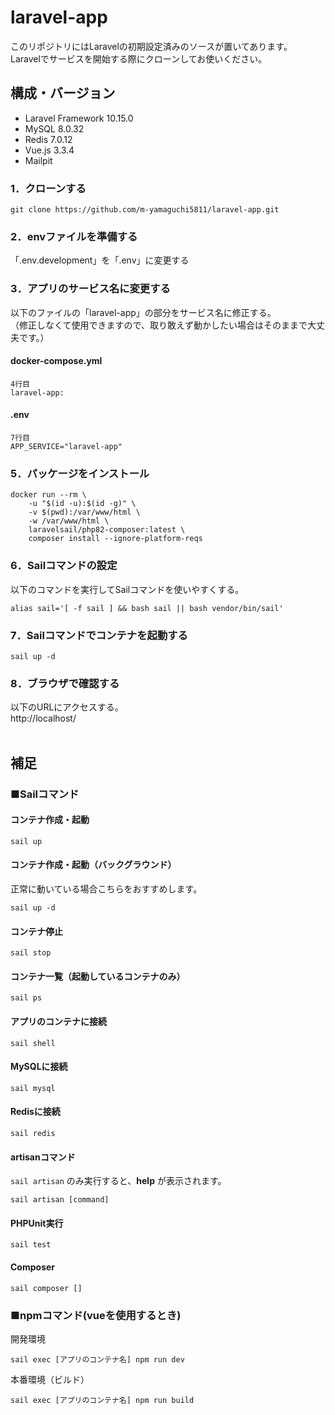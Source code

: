 # laravel-app
このリポジトリにはLaravelの初期設定済みのソースが置いてあります。<br>Laravelでサービスを開始する際にクローンしてお使いください。

## 構成・バージョン
- Laravel Framework 10.15.0
- MySQL 8.0.32
- Redis 7.0.12
- Vue.js 3.3.4
- Mailpit

### 1．クローンする
```
git clone https://github.com/m-yamaguchi5811/laravel-app.git
```
### 2．envファイルを準備する
「.env.development」を「.env」に変更する

### 3．アプリのサービス名に変更する
以下のファイルの「laravel-app」の部分をサービス名に修正する。<br>
（修正しなくて使用できますので、取り敢えず動かしたい場合はそのままで大丈夫です。）
#### docker-compose.yml
```
4行目
laravel-app:
```

#### .env
```
7行目
APP_SERVICE="laravel-app"
```

### 5．パッケージをインストール
```
docker run --rm \
    -u "$(id -u):$(id -g)" \
    -v $(pwd):/var/www/html \
    -w /var/www/html \
    laravelsail/php82-composer:latest \
    composer install --ignore-platform-reqs
```

### 6．Sailコマンドの設定
以下のコマンドを実行してSailコマンドを使いやすくする。
```
alias sail='[ -f sail ] && bash sail || bash vendor/bin/sail'
```

### 7．Sailコマンドでコンテナを起動する
```
sail up -d
```

### 8．ブラウザで確認する
以下のURLにアクセスする。<br>
http://localhost/
<br>
<br>

## 補足
### ■Sailコマンド
#### コンテナ作成・起動
```
sail up
```
#### コンテナ作成・起動（バックグラウンド）
正常に動いている場合こちらをおすすめします。
```
sail up -d
```
#### コンテナ停止
```
sail stop
```
#### コンテナ一覧（起動しているコンテナのみ）
```
sail ps
```
#### アプリのコンテナに接続
```
sail shell
```
#### MySQLに接続
```
sail mysql
```
#### Redisに接続
```
sail redis
```
#### artisanコマンド
`sail artisan` のみ実行すると、<b>help</b> が表示されます。
```
sail artisan [command]
```
#### PHPUnit実行
```
sail test
```
#### Composer
```
sail composer []
```

### ■npmコマンド(vueを使用するとき)
開発環境
```
sail exec [アプリのコンテナ名] npm run dev
```
本番環境（ビルド）
```
sail exec [アプリのコンテナ名] npm run build
```